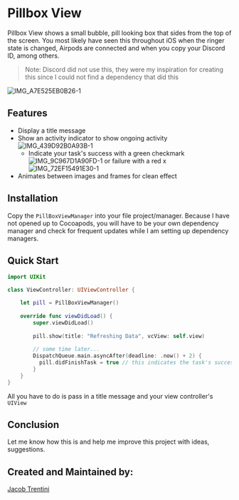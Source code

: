# Pillbox View

Pillbox View shows a small bubble, pill looking box that sides from the top of the screen. You most likely have seen this throughout iOS when the ringer state is changed, Airpods are connected and when you copy your Discord ID, among others. 

> Note: Discord did not use this, they were my inspiration for creating this since I could not find a dependency that did this

![IMG_A7E525EB0B26-1](https://user-images.githubusercontent.com/70717139/147837921-c4a14eae-843c-4483-959c-d13cea3458e2.png)

## Features

- Display a title message
- Show an activity indicator to show ongoing activity ![IMG_439D92B0A93B-1](https://user-images.githubusercontent.com/70717139/147837941-3ebd4ed7-b547-4601-87f5-dec0c7d5f317.jpeg)
  - Indicate your task's success with a green checkmark ![IMG_9C967D1A90FD-1](https://user-images.githubusercontent.com/70717139/147837835-c8090601-8134-42eb-acd3-463968d7a4d1.jpeg) 
 or failure with a red x ![IMG_72EF15491E30-1](https://user-images.githubusercontent.com/70717139/147837825-ce3c8894-f68c-4a08-94a8-38f3d5586fea.jpeg)
- Animates between images and frames for clean effect

## Installation

Copy the `PillBoxViewManager` into your file project/manager. Because I have not opened up to Cocoapods, you will have to be your own dependency manager and check for frequent updates while I am setting up dependency managers.

## Quick Start

```swift
import UIKit

class ViewController: UIViewController {

    let pill = PillBoxViewManager()
    
    override func viewDidLoad() {
        super.viewDidLoad()
        
        pill.show(title: "Refreshing Data", vcView: self.view)
        
        // some time later...
        DispatchQueue.main.asyncAfter(deadline: .now() + 2) {
          pill.didFinishTask = true // this indicates the task's success
        }
    }
}

```

All you have to do is pass in a title message and your view controller's `UIView`

## Conclusion

Let me know how this is and help me improve this project with ideas, suggestions.

## Created and Maintained by:

[Jacob Trentini](https://github.com/Awesomeplayer165)
